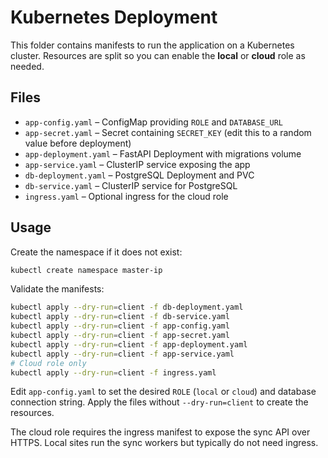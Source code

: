 # Kubernetes Deployment

This folder contains manifests to run the application on a Kubernetes cluster. Resources are split so you can enable the **local** or **cloud** role as needed.

## Files

- `app-config.yaml` – ConfigMap providing `ROLE` and `DATABASE_URL`
- `app-secret.yaml` – Secret containing `SECRET_KEY` (edit this to a random value before deployment)
- `app-deployment.yaml` – FastAPI Deployment with migrations volume
- `app-service.yaml` – ClusterIP service exposing the app
- `db-deployment.yaml` – PostgreSQL Deployment and PVC
- `db-service.yaml` – ClusterIP service for PostgreSQL
- `ingress.yaml` – Optional ingress for the cloud role

## Usage

Create the namespace if it does not exist:

```bash
kubectl create namespace master-ip
```

Validate the manifests:

```bash
kubectl apply --dry-run=client -f db-deployment.yaml
kubectl apply --dry-run=client -f db-service.yaml
kubectl apply --dry-run=client -f app-config.yaml
kubectl apply --dry-run=client -f app-secret.yaml
kubectl apply --dry-run=client -f app-deployment.yaml
kubectl apply --dry-run=client -f app-service.yaml
# Cloud role only
kubectl apply --dry-run=client -f ingress.yaml
```

Edit `app-config.yaml` to set the desired `ROLE` (`local` or `cloud`) and database connection string. Apply the files without `--dry-run=client` to create the resources.

The cloud role requires the ingress manifest to expose the sync API over HTTPS. Local sites run the sync workers but typically do not need ingress.
